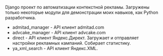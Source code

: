 Django проект по автоматизации контекстной рекламы. Загружены только некоторые модули для демонстрации моих навыков, как Python разработчика.
- admitad_manager - API клиент admitad.com
- advcake_manager - API клиент advcake.com
- direct - API клиент Яндекс.Директ. Загружает и отправляет настройки рекламных кампаний. Собирает статистику.
- ya_xml_search - API клиент Яндекс.XML.